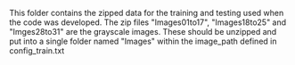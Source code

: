 This folder contains the zipped data for the training and testing used when the code was developed. 
The zip files "Images01to17", "Images18to25" and "Imges28to31" are the grayscale images. These should be unzipped and put
into a single folder named "Images" within the image_path defined in config_train.txt

